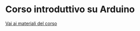 # Corso introduttivo su Arduino

[Vai ai materiali del corso](https://github.com/fibasile/arduino-intro/wiki)
